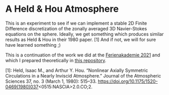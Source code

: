 # A Held & Hou Atmosphere

This is an experiment to see if we can implement a stable 2D Finite Difference discretization of the zonally averaged 3D Navier-Stokes equations on the sphere.
Ideally, we get something which produces similar results as Held & Hou in their 1980 paper. \[1\]
And if not, we will for sure have learned something ;)

This is a continuation of the work we did at the [Ferienakademie 2021](http://www.ferienakademie.de/) and which I prepared theoretically in [this repository](https://github.com/valentinaschueller/ferienakademie-2021-presentation).

\[1\]: Held, Isaac M., and Arthur Y. Hou. “Nonlinear Axially Symmetric Circulations in a Nearly Inviscid Atmosphere.” Journal of the Atmospheric Sciences 37, no. 3 (March 1, 1980): 515–33. https://doi.org/10.1175/1520-0469(1980)037<0515:NASCIA>2.0.CO;2.
